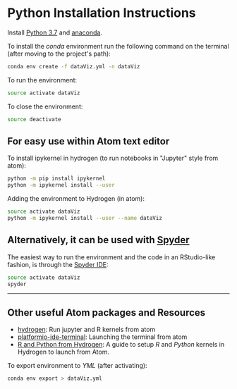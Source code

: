 
# Python Installation Instructions


Install [Python 3.7](https://www.python.org/) and [anaconda](https://www.anaconda.com/download/#macos).


To install the *conda* environment run the following command on the terminal (after moving to the project's path):

```bash
conda env create -f dataViz.yml -n dataViz
```

To run the environment:

```bash
source activate dataViz
```

To close the environment:

```bash
source deactivate
```

## For easy use within Atom text editor

To install ipykernel in hydrogen (to run notebooks in "Jupyter" style from atom):

```bash
python -m pip install ipykernel
python -m ipykernel install --user
```

Adding the environment to Hydrogen (in atom):

```bash
source activate dataViz
python -m ipykernel install --user --name dataViz
```

## Alternatively, it can be used with [Spyder](https://www.spyder-ide.org/)

The easiest way to run the environment and the code in an RStudio-like fashion, is through the [Spyder IDE](https://www.spyder-ide.org/):

```bash
source activate dataViz
spyder
```

<hr>

## Other useful Atom packages and Resources

* [hydrogen](https://atom.io/packages/Hydrogen): Run jupyter and R kernels from atom
* [platformio-ide-terminal](https://atom.io/packages/platformio-ide-terminal): Launching the terminal from atom
* [R and Python from Hydrogen](https://jstaf.github.io/2018/03/25/atom-ide.html): A guide to setup _R_ and _Python_ kernels in Hydrogen to launch from Atom.


To export environment to *YML* (after activating):

```bash
conda env export > dataViz.yml
```
